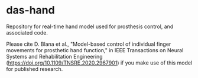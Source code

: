 # das-hand
Repository for real-time hand model used for prosthesis control, and associated code.

Please cite D. Blana et al., "Model-based control of individual finger movements for prosthetic hand function," in IEEE Transactions on Neural Systems and Rehabilitation Engineering (https://doi.org/10.1109/TNSRE.2020.2967901) if you make use of this model for published research.
